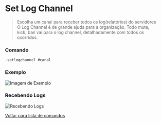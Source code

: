 # Set Log Channel
> Escolha um canal para receber todos os log(relatórios) do servidores
> O Log Channel é de grande ajuda para a organização. Todo mute, kick, ban vai para o log channel, detalhadamente com todos os ocorridos.

### Comando
`-setlogchannel #canal`

### Exemplo
![Imagem de Exemplo](https://github.com/rodycouto/NayaCommands/blob/main/images/setlogchannel.png)

### Recebendo Logs
![Recebendo Logs](https://github.com/rodycouto/NayaCommands/blob/main/images/Muted.png)

[Voltar para lista de comandos](https://github.com/rodycouto/NayaCommands/blob/main/README.md)